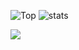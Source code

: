 ![Top ](https://github-readme-stats-git-masterrstaa-rickstaa.vercel.app/api/top-langs/?username=sbOogway&theme=dark&layout=donut) ![stats](https://github-readme-stats.vercel.app/api?username=sbOogway&show_icons=true&theme=dark)

![](https://komarev.com/ghpvc/?username=sbOogway)
